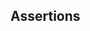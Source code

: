 <div id="title">

## Assertions
</div>

<div id="body">

<include src="what/unit-inParent-asPanel.md" boilerplate />
<include src="how/unit-inParent-asPanel.md" boilerplate />
<include src="when/unit-inParent-asPanel.md" boilerplate />

</div>